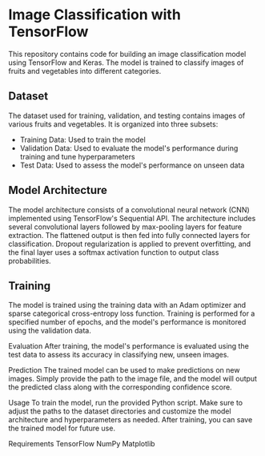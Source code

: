 <h1>Image Classification with TensorFlow</h1>

<p>This repository contains code for building an image classification model using TensorFlow and Keras. The model is trained to classify images of fruits and vegetables into different categories. </p>

<h2>Dataset</h2>
<p>The dataset used for training, validation, and testing contains images of various fruits and vegetables. It is organized into three subsets:</p>
<UL>
  <LI>Training Data: Used to train the model</LI>
  <li>Validation Data: Used to evaluate the model's performance during training and tune hyperparameters</li>
  <LI>Test Data: Used to assess the model's performance on unseen data</LI>
</UL>

<h2>Model Architecture</h2>

<p>The model architecture consists of a convolutional neural network (CNN) implemented using TensorFlow's Sequential API. The architecture includes several convolutional layers followed by max-pooling layers for feature extraction. The flattened output is then fed into fully connected layers for classification. Dropout regularization is applied to prevent overfitting, and the final layer uses a softmax activation function to output class probabilities.</p>

<h2>Training</h2>
<p>The model is trained using the training data with an Adam optimizer and sparse categorical cross-entropy loss function. Training is performed for a specified number of epochs, and the model's performance is monitored using the validation data.
</p>
Evaluation
After training, the model's performance is evaluated using the test data to assess its accuracy in classifying new, unseen images.

Prediction
The trained model can be used to make predictions on new images. Simply provide the path to the image file, and the model will output the predicted class along with the corresponding confidence score.

Usage
To train the model, run the provided Python script. Make sure to adjust the paths to the dataset directories and customize the model architecture and hyperparameters as needed. After training, you can save the trained model for future use.

Requirements
TensorFlow
NumPy
Matplotlib
